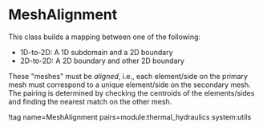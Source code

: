 # MeshAlignment

This class builds a mapping between one of the following:

- 1D-to-2D: A 1D subdomain and a 2D boundary
- 2D-to-2D: A 2D boundary and other 2D boundary

These "meshes" must be *aligned*, i.e., each element/side on the primary mesh
must correspond to a unique element/side on the secondary mesh. The pairing is
determined by checking the centroids of the elements/sides and finding the
nearest match on the other mesh.

!tag name=MeshAlignment pairs=module:thermal_hydraulics system:utils
